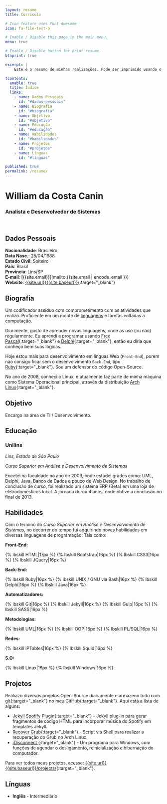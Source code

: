 ```yaml
---
layout: resume
title: Currículo

# Icon feature uses Font Awesome
icon: fa-file-text-o

# Enable / Disable this page in the main menu.
menu: true

# Enable / Disable button for print resume.
btnprint: true

excerpt: |
    Este é o resumo de minhas realizações. Pode ser imprimido usando o atalho do navegador (Ctrl + P) ou usando o botão 'Imprimir'.

tcontents:
  enable: true
  title: Índice
  links:
    - name: Dados Pessoais
      id: "#dados-pessoais"
    - name: Biografia
      id: "#biografia"
    - name: Objetivo
      id: "#objetivo"      
    - name: Educação
      id: "#educação"
    - name: Habilidades
      id: "#habilidades"
    - name: Projetos
      id: "#projetos"
    - name: Línguas
      id: "#línguas"      

published: true
permalink: /resume/
---
```


#  William da Costa Canin
### Analista e Desenvolvedor de Sistemas

<br>

## Dados Pessoais

**Nacionalidade**: Brasileiro   
**Data Nasc.**: 25/04/1988  
**Estado Civil**: Solteiro   
**País**: Brasil   
**Província**: Lins/SP   
**E-mail**: [{{site.email}}](mailto:{{site.email | encode_email }})   
**Website**: [{{site.url}}{{site.baseurl}}]({{site.url}}{{site.baseurl}}){:target="_blank"}   


## Biografia

Um codificador assíduo com comprometimento com as atividades que realizo. Proficiente em um monte de [linguagens](#habilidades) e tarefas voltadas a computação. 

Diarimente, gosto de aprender novas linguagens, onde as uso (ou não) regularmente. Eu aprendi a programar usando [Free Pascal](http://www.freepascal.org/){:target="_blank"} e [Delphi](https://www.embarcadero.com/products/delphi){:target="_blank"}, então eu diria que conheço bem suas lógicas. 

Hoje estou mais para desenvolvimento em línguas Web (`Front-End`), porem não consigo ficar sem o desenvolvimento `Back-End`, tipo [Ruby](https://www.ruby-lang.org){:target="_blank"}.  Sou um defensor do código Open-Source.

No ano de 2008, conheci o Linux, e atualmente faz parte de minha máquina como Sistema Operacional principal, através da distribuição [Arch Linux](https://www.archlinux.org/){:target="_blank"}.

## Objetivo

Encargo na área de TI / Desenvolvimento.

## Educação

### Unilins

*Lins, Estado de São Paulo*

*Curso Superior em Análise e Desenvolvimento de Sistemas*

Encetei na faculdade no ano de 2009, onde estudei grades como: UML, Delphi, Java, Banco de Dados e pouco de Web Design. No trabalho de conclusão de curso, foi realizado um sistema ERP (Beta) em uma loja de eletrodomésticos local. A jornada durou 4 anos, onde obtive a conclusão no final de 2013.

## Habilidades

Com o termino do *Curso Superior em Análise e Desenvolvimento de Sistemas*, no decorrer do tempo fui adquirindo novas habilidades em diversas linguagens de programação. Tais como:

**Front-End:**   

{% lbskill HTML|17px %}
{% lbskill Bootstrap|16px %}
{% lbskill CSS3|16px %}
{% lbskill JQuery|16px %}

**Back-End:**

{% lbskill Ruby|16px %}
{% lbskill UNIX / GNU via Bash|16px %}
{% lbskill Delphi|16px %}
{% lbskill Java|16px %}

**Automatizadores:**

{% lbskill Git|16px %}
{% lbskill Jekyll|16px %}
{% lbskill Gulp|16px %}
{% lbskill SASS|16px %}

**Metodologias:**

{% lbskill UML|16px %}
{% lbskill OOP|16px %}
{% lbskill PL/SQL|16px %}


**Redes:**

{% lbskill IPTables|16px %}
{% lbskill Squid|16px %}

**S.O:**

{% lbskill Linux|16px %}
{% lbskill Windows|16px %}


## Projetos

Realiazo diversos projetos Open-Source diariamente e armazeno tudo com [git](https://git-scm.com/){:target="_blank"} no meu [GitHub](https://github.com/williamcanin){:target="_blank"}. Aqui está a lista de alguns:

* [Jekyll Spotify Plugin](http://williamcanin.github.io/jekyll-spotify-plugin){:target="_blank"} - Jekyll plug-in para gerar fragmentos de código HTML para incorporar música do Spotify em templates Jekyll.
* [Recover Grub](https://github.com/williamcanin/recover-grub){:target="_blank"} - Script via Shell para realizar a recuperação do Grub no Arch Linux.
* [iDisconnect ](http://williamcanin.com/idisconnect){:target="_blank"} - Um programa para Windows, com funções de agendar o desligamento, reinicialização e hibernação do computador.

Para ver todos meus projetos, acesse: [{{site.url}}{{site.baseurl}}/projects/]({{site.url}}{{site.baseurl}}/projects/){:target="_blank"}.
## Línguas

* **Inglês** - Intermediário   
